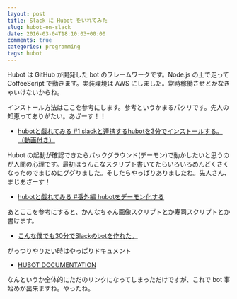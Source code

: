 ```yaml
---
layout: post
title: Slack に Hubot をいれてみた
slug: hubot-on-slack
date: 2016-03-04T18:10:03+00:00
comments: true
categories: programming
tags: hubot
---
```


Hubot は GitHub が開発した bot のフレームワークです。Node.js の上で走って CoffeeScript で動きます。実装環境は AWS にしました。常時稼働させとかなきゃいけないからね。

インストール方法はここを参考にします。参考というかまるパクリです。先人の知恵ってありがたい。あざーす！！

- [hubotと戯れてみる #1 slackと連携するhubotを3分でインストールする。（動画付き）](http://bitwave.showcase-tv.com/slack%E3%81%A8%E9%80%A3%E6%90%BA%E3%81%99%E3%82%8Bhubot%E3%82%923%E5%88%86%E3%81%A7%E3%82%A4%E3%83%B3%E3%82%B9%E3%83%88%E3%83%BC%E3%83%AB/)

Hubot の起動が確認できたらバックグラウンド(デーモン)で動かしたいと思うのが人間の心理です。最初はうんこなスクリプト書いてたらいろいろめんどくさくなったのでまじめにググりました。そしたらやっぱりありましたね。先人さん、まじあざーす！

- [hubotと戯れてみる #番外編 hubotをデーモン化する](http://bitwave.showcase-tv.com/hubot%E3%81%A8%E6%88%AF%E3%82%8C%E3%81%A6%E3%81%BF%E3%82%8B-%E7%95%AA%E5%A4%96%E7%B7%A8-hubot%E3%82%92%E3%83%87%E3%83%BC%E3%83%A2%E3%83%B3%E5%8C%96%E3%81%99%E3%82%8B/)

あとここを参考にすると、かんなちゃん画像スクリプトとか寿司スクリプトとか書けます。

- [こんな僕でも30分でSlackのbotを作れた。](http://lab.aratana.jp/entry/2014/12/04/185053)

がっつりやりたい時はやっぱりドキュメント

- [HUBOT DOCUMENTATION](https://hubot.github.com/docs/)

なんというか全体的にただのリンクになってしまっただけですが、これで bot 事始めが出来ますね。やったね。

